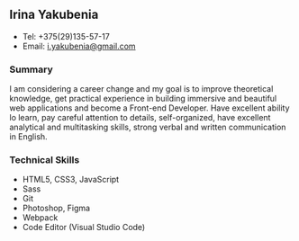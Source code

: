 ## Irina Yakubenia ##

- Tel: +375(29)135-57-17
- Email: i.yakubenia@gmail.com

### Summary ###

I am considering a career change and my goal is to improve theoretical knowledge, get practical experience in building immersive and beautiful web applications and become a Front-end Developer. Have excellent ability lo learn, pay careful attention to details, self-organized, have excellent analytical and multitasking skills, strong verbal and written communication in English.

### Technical Skills ###

- HTML5, CSS3, JavaScript
- Sass
- Git
- Photoshop, Figma
- Webpack
- Code Editor (Visual Studio Code)
